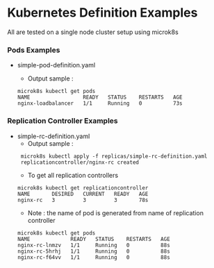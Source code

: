 # Kubernetes Definition Examples

All are tested on a single node cluster setup using microk8s

### Pods Examples 

- simple-pod-definition.yaml
  - Output sample : 

  ```
  microk8s kubectl get pods
  NAME                 READY   STATUS    RESTARTS   AGE
  nginx-loadbalancer   1/1     Running   0          73s
  ```

### Replication Controller Examples

- simple-rc-definition.yaml
  - Output sample :
  ```
   microk8s kubectl apply -f replicas/simple-rc-definition.yaml 
   replicationcontroller/nginx-rc created
  ```
  - To get all replication controllers
  ```
  microk8s kubectl get replicationcontroller
  NAME       DESIRED   CURRENT   READY   AGE
  nginx-rc   3         3         3       78s
  ```
  - Note : the name of pod is generated from name of replication controller
  ```
  microk8s kubectl get pods
  NAME             READY   STATUS    RESTARTS   AGE
  nginx-rc-lnmzv   1/1     Running   0          88s
  nginx-rc-5hrhj   1/1     Running   0          88s
  nginx-rc-f64vv   1/1     Running   0          88s
  ```